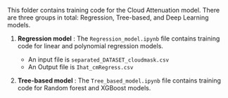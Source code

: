 This folder contains training code for the Cloud Attenuation model. There are three groups in total: Regression, Tree-based, and Deep Learning models.  
1. **Regression model** : The <code>Regression_model.ipynb</code> file contains training code for linear and polynomial regression models.  
   - An input file is <code>separated_DATASET_cloudmask.csv</code>
   - An Output file is <code>Ihat_cmRegress.csv</code>  
   
2. **Tree-based model** : The <code>Tree_based_model.ipynb</code> file contains training code for Random forest and XGBoost models. 
